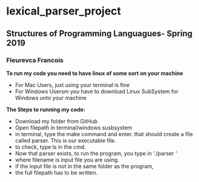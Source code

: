 # lexical_parser_project
## Structures of Programming Languagues- Spring 2019
### Fleurevca Francois

**To run my code you need to have linux of some sort on your machine**
* For Mac Users, just using your terminal is fine
* For Windows Usersm you have to download Linux SubSystem for Windows unto your machine

**The Steps to running my code:**
* Download my folder from GitHub
* Open filepath in terminal/windows susbsystem
* in terminal, type the make command and enter. that should create a file called parser. This is our executable file. 
* to check, type ls in the cmd.
* Now that parser exists, to run the program, you type in './parser <filename>'
* where filename is input file you are using.
* if the input file is not in the same folder as the program,
* the full filepath has to be written.

